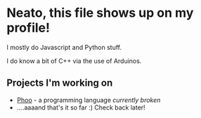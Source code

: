 # Neato, this file shows up on my profile!
    
I mostly do Javascript and Python stuff.
    
I do know a bit of C++ via the use of Arduinos.

## Projects I'm working on

* [Phoo](https://github.com/dragoncoder047/phoo) - a programming language *currently broken*
* ....aaaand that's it so far :) Check back later!
